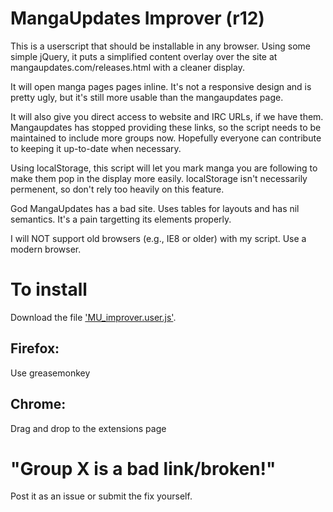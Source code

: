 # MangaUpdates Improver (r12)

This is a userscript that should be installable in any browser.  Using some simple jQuery, it puts a simplified content overlay over the site at mangaupdates.com/releases.html with a cleaner display.

It will open manga pages pages inline.  It's not a responsive design and is pretty ugly, but it's still more usable than the mangaupdates page.

It will also give you direct access to website and IRC URLs, if we have them.  Mangaupdates has stopped providing these links, so the script needs to be maintained to include more groups now.  Hopefully everyone can contribute to keeping it up-to-date when necessary.

Using localStorage, this script will let you mark manga you are following to make them pop in the display more easily.  localStorage isn't necessarily permenent, so don't rely too heavily on this feature.

God MangaUpdates has a bad site.  Uses tables for layouts and has nil semantics.  It's a pain targetting its elements properly.

I will NOT support old browsers (e.g., IE8 or older) with my script.  Use a modern browser.

# To install

Download the file ['MU_improver.user.js'](https://github.com/MilesWilford/MangaUpdatesImprover/raw/master/MU_improver.user.js).

## Firefox:

Use greasemonkey

## Chrome:

Drag and drop to the extensions page

# "Group X is a bad link/broken!"

Post it as an issue or submit the fix yourself.

